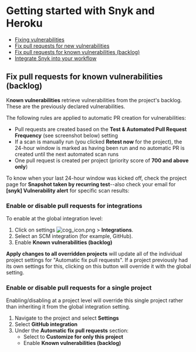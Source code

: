 # Getting started with Snyk and Heroku

* [ Fixing vulnerabilities](/hc/en-us/articles/360011484018-Fixing-vulnerabilities)
* [ Fix pull requests for new vulnerabilities](/hc/en-us/articles/360017186498-Fix-pull-requests-for-new-vulnerabilities)
* [ Fix pull requests for known vulnerabilities \(backlog\)](/hc/en-us/articles/360017186958-Fix-pull-requests-for-known-vulnerabilities-backlog-)
* [ Integrate Snyk into your workflow](/hc/en-us/articles/360011377157-Integrate-Snyk-into-your-workflow)

##  Fix pull requests for known vulnerabilities \(backlog\)

K**nown vulnerabilities** retrieve vulnerabilities from the project's backlog. These are the previously declared vulnerabilities. 

The following rules are applied to automatic PR creation for vulnerabilities:

* Pull requests are created based on the **Test & Automated Pull Request Frequency** \(see screenshot below\) setting
* If a scan is manually run \(you clicked **Retest now** for the project\), the 24-hour window is marked as having been run and no automatic PR is created until the next automated scan runs
* One pull request is created per project \(priority score of **700 and above only**\)

To know when your last 24-hour window was kicked off, check the project page for **Snapshot taken by recurring test**--also check your email for **\[snyk\] Vulnerability alert** for specific scan results:

### Enable or disable pull requests for integrations

To enable at the global integration level:

1. Click on settings ![cog\_icon.png](https://support.snyk.io/hc/article_attachments/4402908592145/cog_icon.png) &gt; **Integrations**.
2. Select an SCM integration \(for example, GitHub\).
3. Enable **Known vulnerabilities \(backlog\)**

**Apply changes to all overridden projects** will update all of the individual project settings for "Automatic fix pull requests". If a project previously had its own settings for this, clicking on this button will override it with the global setting.

### Enable or disable pull requests for a single project

Enabling/disabling at a project level will override this single project rather than inheriting it from the global integration setting.

1. Navigate to the project and select **Settings**
2. Select **GitHub integration**
3. Under the **Automatic fix pull requests** section:
   * Select to **Customize for only this project**
   * Enable **Known vulnerabilities \(backlog\)**

